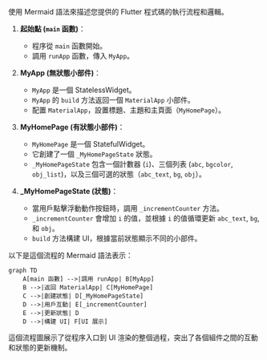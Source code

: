 使用 Mermaid 語法來描述您提供的 Flutter 程式碼的執行流程和邏輯。

1. **起始點 (`main` 函數)**：
   - 程序從 `main` 函數開始。
   - 調用 `runApp` 函數，傳入 `MyApp`。

2. **MyApp (無狀態小部件)**：
   - `MyApp` 是一個 StatelessWidget。
   - `MyApp` 的 `build` 方法返回一個 `MaterialApp` 小部件。
   - 配置 `MaterialApp`，設置標題、主題和主頁面（`MyHomePage`）。

3. **MyHomePage (有狀態小部件)**：
   - `MyHomePage` 是一個 StatefulWidget。
   - 它創建了一個 `_MyHomePageState` 狀態。
   - `_MyHomePageState` 包含一個計數器 (`i`)、三個列表 (`abc`, `bgcolor`, `obj_list`)，以及三個可選的狀態（`abc_text`, `bg`, `obj`）。

4. **_MyHomePageState (狀態)**：
   - 當用戶點擊浮動動作按鈕時，調用 `_incrementCounter` 方法。
   - `_incrementCounter` 會增加 `i` 的值，並根據 `i` 的值循環更新 `abc_text`, `bg`, 和 `obj`。
   - `build` 方法構建 UI，根據當前狀態顯示不同的小部件。

以下是這個流程的 Mermaid 語法表示：

```mermaid
graph TD
    A[main 函數] -->|調用 runApp| B[MyApp]
    B -->|返回 MaterialApp| C[MyHomePage]
    C -->|創建狀態| D[_MyHomePageState]
    D -->|用戶互動| E[_incrementCounter]
    E -->|更新狀態| D
    D -->|構建 UI| F[UI 展示]
```

這個流程圖展示了從程序入口到 UI 渲染的整個過程，突出了各個組件之間的互動和狀態的更新機制。